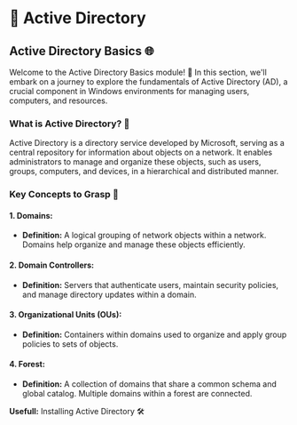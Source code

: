 # 🌴 Active Directory

## Active Directory Basics 🌐

Welcome to the Active Directory Basics module! 🚀 In this section, we'll embark on a journey to explore the fundamentals of Active Directory (AD), a crucial component in Windows environments for managing users, computers, and resources.

### What is Active Directory? 🤔

Active Directory is a directory service developed by Microsoft, serving as a central repository for information about objects on a network. It enables administrators to manage and organize these objects, such as users, groups, computers, and devices, in a hierarchical and distributed manner.

### Key Concepts to Grasp 🔑

#### 1. **Domains:**

* **Definition:** A logical grouping of network objects within a network. Domains help organize and manage these objects efficiently.

#### 2. **Domain Controllers:**

* **Definition:** Servers that authenticate users, maintain security policies, and manage directory updates within a domain.

#### 3. **Organizational Units (OUs):**

* **Definition:** Containers within domains used to organize and apply group policies to sets of objects.

#### 4. **Forest:**

* **Definition:** A collection of domains that share a common schema and global catalog. Multiple domains within a forest are connected.

**Usefull:** Installing Active Directory 🛠️
